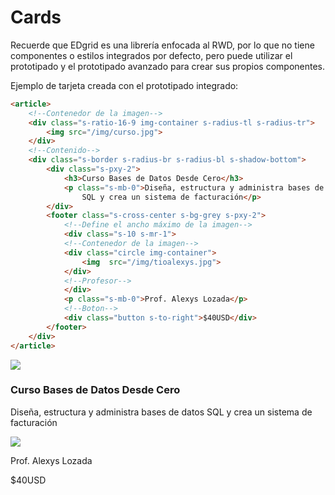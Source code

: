 # Cards

Recuerde que EDgrid es una librería enfocada al RWD, por lo que no tiene componentes o estilos integrados por defecto, pero puede utilizar el prototipado y el prototipado avanzado para crear sus propios componentes. 

Ejemplo de tarjeta creada con el prototipado integrado:

```html
<article>
    <!--Contenedor de la imagen-->
    <div class="s-ratio-16-9 img-container s-radius-tl s-radius-tr">
        <img src="/img/curso.jpg">
    </div>
    <!--Contenido-->
    <div class="s-border s-radius-br s-radius-bl s-shadow-bottom">
        <div class="s-pxy-2">
            <h3>Curso Bases de Datos Desde Cero</h3>
            <p class="s-mb-0">Diseña, estructura y administra bases de datos 
                SQL y crea un sistema de facturación</p>
        </div>
        <footer class="s-cross-center s-bg-grey s-pxy-2">
            <!--Define el ancho máximo de la imagen-->
            <div class="s-10 s-mr-1">
            <!--Contenedor de la imagen-->
            <div class="circle img-container">
                <img  src="/img/tioalexys.jpg">
            </div>
            <!--Profesor-->
            </div>
            <p class="s-mb-0">Prof. Alexys Lozada</p>
            <!--Boton-->
            <div class="button s-to-right">$40USD</div>
        </footer>
    </div>
</article>
```
<div class="lg-50 lg-to-center">
    <article>
        <!--Contenedor de la imagen-->
        <div class="s-ratio-16-9 img-container s-radius-tl s-radius-tr">
            <img src="/assets/img/poster-curso.png">
        </div>
        <!--Contenido-->
        <div class="s-border s-radius-br s-radius-bl s-shadow-bottom">
            <div class="s-pxy-2">
                <h3>Curso Bases de Datos Desde Cero</h3>
                <p class="s-mb-0">Diseña, estructura y administra bases de datos SQL y crea un sistema de facturación</p>
            </div>
            <footer class="s-cross-center s-bg-grey s-pxy-2">
                <!--Define el ancho máximo de la imagen-->
                <div class="s-10 s-mr-1">
                <!--Contenedor de la imagen-->
                <div class="circle ">
                    <img  src="/assets/img/alexys.jpg">
                </div>
                <!--Profesor-->
                </div>
                <p class="s-mb-0">Prof. Alexys Lozada</p>
                <!--Boton-->
                <div class="button s-to-right">$40USD</div>
            </footer>
        </div>
    </article>
</div>
